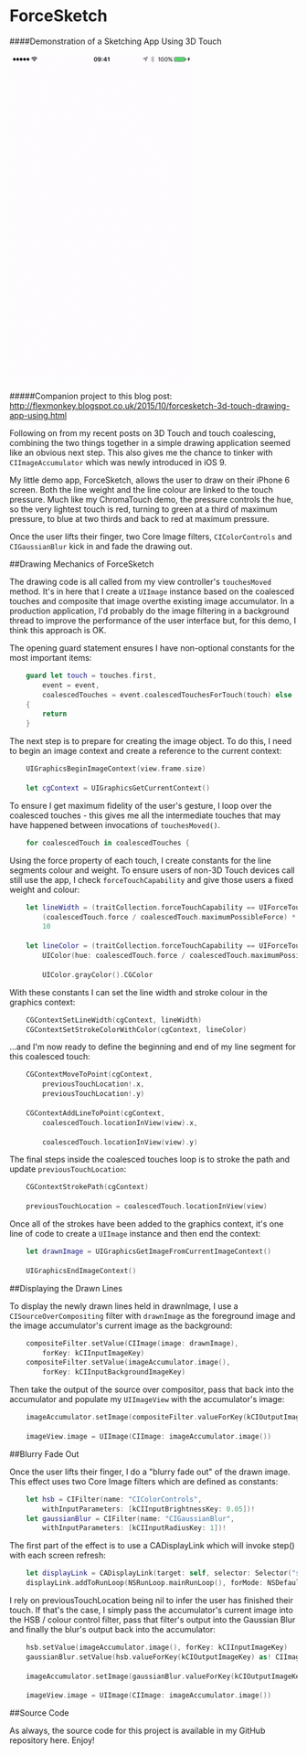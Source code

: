 # ForceSketch
####Demonstration of a Sketching App Using 3D Touch

![screenshot](ForceSketch/ForceSketch.gif)

#####Companion project to this blog post: http://flexmonkey.blogspot.co.uk/2015/10/forcesketch-3d-touch-drawing-app-using.html

Following on from my recent posts on 3D Touch and touch coalescing, combining the two things together in a simple drawing application seemed like an obvious next step. This also gives me the chance to tinker with `CIImageAccumulator` which was newly introduced in iOS 9.

My little demo app, ForceSketch, allows the user to draw on their iPhone 6 screen. Both the line weight and the line colour are linked to the touch pressure. Much like my ChromaTouch demo, the pressure controls the hue, so the very lightest touch is red, turning to green at a third of maximum pressure, to blue at two thirds and back to red at maximum pressure. 

Once the user lifts their finger, two Core Image filters, `CIColorControls` and `CIGaussianBlur` kick in and fade the drawing out.

##Drawing Mechanics of ForceSketch

The drawing code is all called from my view controller's `touchesMoved` method. It's in here that I create a `UIImage` instance based on the coalesced touches and composite that image overthe existing image accumulator. In a production application, I'd probably do the image filtering in a background thread to improve the performance of the user interface but, for this demo, I think this approach is OK.

The opening guard statement ensures I have non-optional constants for the most important items:

```swift
    guard let touch = touches.first,
        event = event,
        coalescedTouches = event.coalescedTouchesForTouch(touch) else
    {
        return
    }
```

The next step is to prepare for creating the image object. To do this, I need to begin an image context and create a reference to the current context:

```swift
    UIGraphicsBeginImageContext(view.frame.size)

    let cgContext = UIGraphicsGetCurrentContext()
```

To ensure I get maximum fidelity of the user's gesture, I loop over the coalesced touches - this gives me all the intermediate touches that may have happened between invocations of `touchesMoved()`.

```swift
    for coalescedTouch in coalescedTouches {
```

Using the force property of each touch, I create constants for the line segments colour and weight. To ensure users of non-3D Touch devices call still use the app, I check `forceTouchCapability` and give those users a fixed weight and colour:

```swift
    let lineWidth = (traitCollection.forceTouchCapability == UIForceTouchCapability.Available) ?
        (coalescedTouch.force / coalescedTouch.maximumPossibleForce) * 20 :
        10
    
    let lineColor = (traitCollection.forceTouchCapability == UIForceTouchCapability.Available) ?
        UIColor(hue: coalescedTouch.force / coalescedTouch.maximumPossibleForce, saturation: 1, brightness: 1, alpha: 1).CGColor :

        UIColor.grayColor().CGColor
```

With these constants I can set the line width and stroke colour in the graphics context:

```swift
    CGContextSetLineWidth(cgContext, lineWidth)
    CGContextSetStrokeColorWithColor(cgContext, lineColor)
```

...and I'm now ready to define the beginning and end of my line segment for this coalesced touch:

```swift
    CGContextMoveToPoint(cgContext,
        previousTouchLocation!.x,
        previousTouchLocation!.y)

    CGContextAddLineToPoint(cgContext,
        coalescedTouch.locationInView(view).x,

        coalescedTouch.locationInView(view).y)
```

The final steps inside the coalesced touches loop is to stroke the path and update `previousTouchLocation`:

```swift
    CGContextStrokePath(cgContext)

    previousTouchLocation = coalescedTouch.locationInView(view)
```

Once all of the strokes have been added to the graphics context, it's one line of code to create a `UIImage` instance and then end the context:

```swift
    let drawnImage = UIGraphicsGetImageFromCurrentImageContext()

    UIGraphicsEndImageContext()
```

##Displaying the Drawn Lines

To display the newly drawn lines held in drawnImage, I use a `CISourceOverCompositing` filter with `drawnImage` as the foreground image and the image accumulator's current image as the background: 

```swift
    compositeFilter.setValue(CIImage(image: drawnImage),
        forKey: kCIInputImageKey)
    compositeFilter.setValue(imageAccumulator.image(),
        forKey: kCIInputBackgroundImageKey)
```

Then take the output of the source over compositor, pass that back into the accumulator and populate my `UIImageView` with the accumulator's image:

```swift
    imageAccumulator.setImage(compositeFilter.valueForKey(kCIOutputImageKey) as! CIImage)

    imageView.image = UIImage(CIImage: imageAccumulator.image())
```
    
##Blurry Fade Out

Once the user lifts their finger, I do a "blurry fade out" of the drawn image. This effect uses two Core Image filters which are defined as constants: 

```swift
    let hsb = CIFilter(name: "CIColorControls",
        withInputParameters: [kCIInputBrightnessKey: 0.05])!
    let gaussianBlur = CIFilter(name: "CIGaussianBlur",
        withInputParameters: [kCIInputRadiusKey: 1])!
```

The first part of the effect is to use a CADisplayLink which will invoke step() with each screen refresh:

```swift
    let displayLink = CADisplayLink(target: self, selector: Selector("step"))
    displayLink.addToRunLoop(NSRunLoop.mainRunLoop(), forMode: NSDefaultRunLoopMode)
```

I rely on previousTouchLocation being nil to infer the user has finished their touch. If that's the case, I simply pass the accumulator's current image into the HSB / colour control filter, pass that filter's output into the Gaussian Blur and finally the blur's output back into the accumulator:

```swift
    hsb.setValue(imageAccumulator.image(), forKey: kCIInputImageKey)
    gaussianBlur.setValue(hsb.valueForKey(kCIOutputImageKey) as! CIImage, forKey: kCIInputImageKey)
    
    imageAccumulator.setImage(gaussianBlur.valueForKey(kCIOutputImageKey) as! CIImage)

    imageView.image = UIImage(CIImage: imageAccumulator.image())
```
    
##Source Code

As always, the source code for this project is available in my GitHub repository here. Enjoy!
